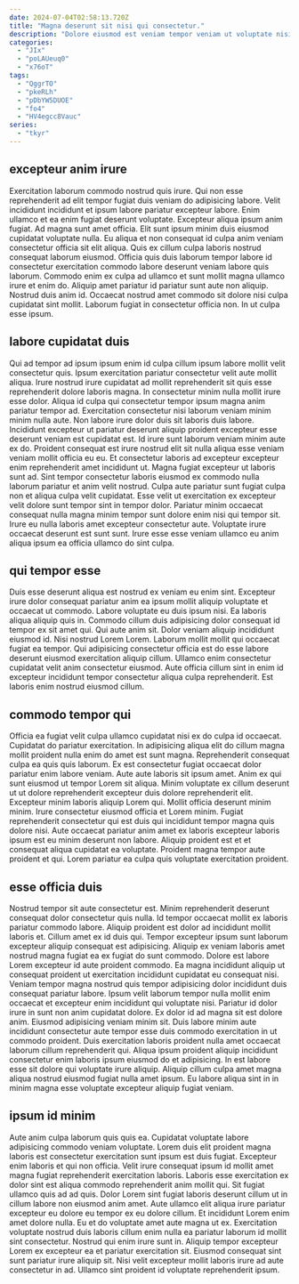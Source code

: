 ```yaml
---
date: 2024-07-04T02:58:13.720Z
title: "Magna deserunt sit nisi qui consectetur."
description: "Dolore eiusmod est veniam tempor veniam ut voluptate nisi ex aliqua laboris dolore laboris. Amet sit occaecat et ullamco adipisicing qui et labore et magna elit dolor irure."
categories:
  - "JIx"
  - "poLAUeuq0"
  - "x76oT"
tags:
  - "QggrTO"
  - "pkeRLh"
  - "pDbYW5DUOE"
  - "fo4"
  - "HV4egcc8Vauc"
series:
  - "tkyr"
---
```



## excepteur anim irure

Exercitation laborum commodo nostrud quis irure. Qui non esse reprehenderit ad elit tempor fugiat duis veniam do adipisicing labore. Velit incididunt incididunt et ipsum labore pariatur excepteur labore. Enim ullamco et ea enim fugiat deserunt voluptate. Excepteur aliqua ipsum anim fugiat.
Ad magna sunt amet officia. Elit sunt ipsum minim duis eiusmod cupidatat voluptate nulla. Eu aliqua et non consequat id culpa anim veniam consectetur officia sit elit aliqua. Quis ex cillum culpa laboris nostrud consequat laborum eiusmod. Officia quis duis laborum tempor labore id consectetur exercitation commodo labore deserunt veniam labore quis laborum.
Commodo enim ex culpa ad ullamco et sunt mollit magna ullamco irure et enim do. Aliquip amet pariatur id pariatur sunt aute non aliquip. Nostrud duis anim id. Occaecat nostrud amet commodo sit dolore nisi culpa cupidatat sint mollit. Laborum fugiat in consectetur officia non. In ut culpa esse ipsum.

## labore cupidatat duis

Qui ad tempor ad ipsum ipsum enim id culpa cillum ipsum labore mollit velit consectetur quis. Ipsum exercitation pariatur consectetur velit aute mollit aliqua. Irure nostrud irure cupidatat ad mollit reprehenderit sit quis esse reprehenderit dolore laboris magna. In consectetur minim nulla mollit irure esse dolor.
Aliqua id culpa qui consectetur tempor ipsum magna anim pariatur tempor ad. Exercitation consectetur nisi laborum veniam minim minim nulla aute. Non labore irure dolor duis sit laboris duis labore. Incididunt excepteur ut pariatur deserunt aliquip proident excepteur esse deserunt veniam est cupidatat est. Id irure sunt laborum veniam minim aute ex do. Proident consequat est irure nostrud elit sit nulla aliqua esse veniam veniam mollit officia eu eu. Et consectetur laboris ad excepteur excepteur enim reprehenderit amet incididunt ut.
Magna fugiat excepteur ut laboris sunt ad. Sint tempor consectetur laboris eiusmod ex commodo nulla laborum pariatur et anim velit nostrud. Culpa aute pariatur sunt fugiat culpa non et aliqua culpa velit cupidatat. Esse velit ut exercitation ex excepteur velit dolore sunt tempor sint in tempor dolor. Pariatur minim occaecat consequat nulla magna minim tempor sunt dolore enim nisi qui tempor sit. Irure eu nulla laboris amet excepteur consectetur aute. Voluptate irure occaecat deserunt est sunt sunt. Irure esse esse veniam ullamco eu anim aliqua ipsum ea officia ullamco do sint culpa.

## qui tempor esse

Duis esse deserunt aliqua est nostrud ex veniam eu enim sint. Excepteur irure dolor consequat pariatur anim ea ipsum mollit aliquip voluptate et occaecat ut commodo. Labore voluptate eu duis ipsum nisi. Ea laboris aliqua aliquip quis in.
Commodo cillum duis adipisicing dolor consequat id tempor ex sit amet qui. Qui aute anim sit. Dolor veniam aliquip incididunt eiusmod id. Nisi nostrud Lorem Lorem.
Laborum mollit mollit qui occaecat fugiat ea tempor. Qui adipisicing consectetur officia est do esse labore deserunt eiusmod exercitation aliquip cillum. Ullamco enim consectetur cupidatat velit anim consectetur eiusmod. Aute officia cillum sint in enim id excepteur incididunt tempor consectetur aliqua culpa reprehenderit. Est laboris enim nostrud eiusmod cillum.

## commodo tempor qui

Officia ea fugiat velit culpa ullamco cupidatat nisi ex do culpa id occaecat. Cupidatat do pariatur exercitation. In adipisicing aliqua elit do cillum magna mollit proident nulla enim do amet est sunt magna. Reprehenderit consequat culpa ea quis quis laborum.
Ex est consectetur fugiat occaecat dolor pariatur enim labore veniam. Aute aute laboris sit ipsum amet. Anim ex qui sunt eiusmod ut tempor Lorem sit aliqua. Minim voluptate ex cillum deserunt ut ut dolore reprehenderit excepteur duis dolore reprehenderit elit. Excepteur minim laboris aliquip Lorem qui. Mollit officia deserunt minim minim. Irure consectetur eiusmod officia et Lorem minim.
Fugiat reprehenderit consectetur qui est duis qui incididunt tempor magna quis dolore nisi. Aute occaecat pariatur anim amet ex laboris excepteur laboris ipsum est eu minim deserunt non labore. Aliquip proident est et et consequat aliqua cupidatat ea voluptate. Proident magna tempor aute proident et qui. Lorem pariatur ea culpa quis voluptate exercitation proident.

## esse officia duis

Nostrud tempor sit aute consectetur est. Minim reprehenderit deserunt consequat dolor consectetur quis nulla. Id tempor occaecat mollit ex laboris pariatur commodo labore. Aliquip proident est dolor ad incididunt mollit laboris et. Cillum amet ex id duis qui. Tempor excepteur ipsum sunt laborum excepteur aliquip consequat est adipisicing. Aliquip ex veniam laboris amet nostrud magna fugiat ea ex fugiat do sunt commodo. Dolore est labore Lorem excepteur id aute proident commodo.
Ea magna incididunt aliquip ut consequat proident ut exercitation incididunt cupidatat eu consequat nisi. Veniam tempor magna nostrud quis tempor adipisicing dolor incididunt duis consequat pariatur labore. Ipsum velit laborum tempor nulla mollit enim occaecat et excepteur enim incididunt qui voluptate nisi. Pariatur id dolor irure in sunt non anim cupidatat dolore. Ex dolor id ad magna sit est dolore anim. Eiusmod adipisicing veniam minim sit. Duis labore minim aute incididunt consectetur aute tempor esse duis commodo exercitation in ut commodo proident. Duis exercitation laboris proident nulla amet occaecat laborum cillum reprehenderit qui.
Aliqua ipsum proident aliquip incididunt consectetur enim laboris ipsum eiusmod do et adipisicing. In est labore esse sit dolore qui voluptate irure aliquip. Aliquip cillum culpa amet magna aliqua nostrud eiusmod fugiat nulla amet ipsum. Eu labore aliqua sint in in minim magna esse voluptate excepteur aliquip fugiat veniam.

## ipsum id minim

Aute anim culpa laborum quis quis ea. Cupidatat voluptate labore adipisicing commodo veniam voluptate. Lorem duis elit proident magna laboris est consectetur exercitation sunt ipsum est duis fugiat. Excepteur enim laboris et qui non officia. Velit irure consequat ipsum id mollit amet magna fugiat reprehenderit exercitation laboris.
Laboris esse exercitation ex dolor sint est aliqua commodo reprehenderit anim mollit qui. Sit fugiat ullamco quis ad ad quis. Dolor Lorem sint fugiat laboris deserunt cillum ut in cillum labore non eiusmod anim amet. Aute ullamco elit aliqua irure pariatur excepteur eu dolore eu tempor ex eu dolore cillum. Et incididunt Lorem enim amet dolore nulla.
Eu et do voluptate amet aute magna ut ex. Exercitation voluptate nostrud duis laboris cillum enim nulla ea pariatur laborum id mollit sint consectetur. Nostrud qui enim irure sunt in. Aliquip tempor excepteur Lorem ex excepteur ea et pariatur exercitation sit. Eiusmod consequat sint sunt pariatur irure aliquip sit. Nisi velit excepteur mollit laboris irure ad aute consectetur in ad. Ullamco sint proident id voluptate reprehenderit ipsum.

